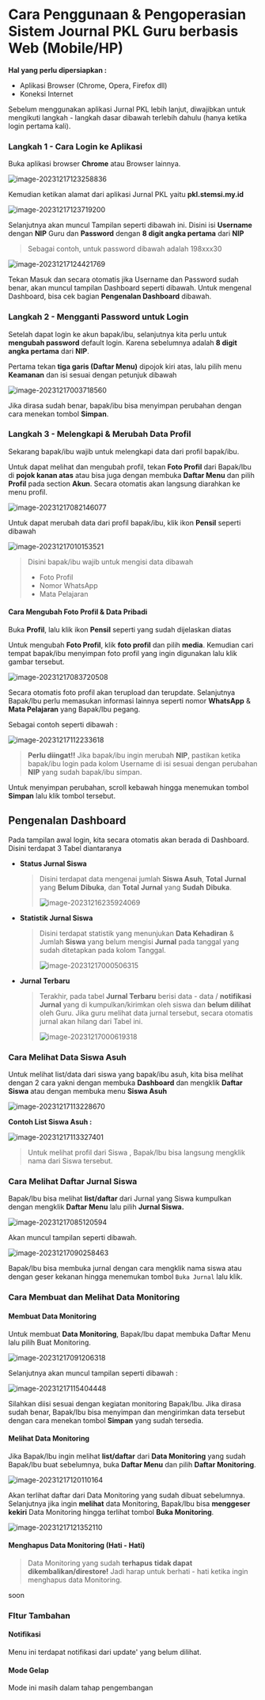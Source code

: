 # Cara Penggunaan & Pengoperasian Sistem Journal PKL Guru berbasis Web (Mobile/HP)


**Hal yang perlu dipersiapkan :**

- Aplikasi Browser (Chrome, Opera, Firefox dll)
- Koneksi Internet

Sebelum menggunakan aplikasi Jurnal PKL lebih lanjut, diwajibkan untuk mengikuti langkah - langkah dasar dibawah terlebih dahulu (hanya ketika login pertama kali).

### Langkah 1 - Cara Login ke Aplikasi

Buka aplikasi browser **Chrome** atau Browser lainnya.

![image-20231217123258836](https://github.com/diotriandika/lnearher-public-repository/assets/109568349/59084c8b-a871-4dd2-abe0-4d25ec4dd51d)


Kemudian ketikan alamat dari aplikasi Jurnal PKL yaitu **pkl.stemsi.my.id**

![image-20231217123719200](https://github.com/diotriandika/lnearher-public-repository/assets/109568349/3bb679f6-9172-4201-ad61-4cf2938cc769)


Selanjutnya akan muncul Tampilan seperti dibawah ini. Disini isi **Username** dengan **NIP** Guru dan **Password** dengan **8 digit angka pertama** dari **NIP**

> Sebagai contoh, untuk password dibawah adalah 198xxx30

![image-20231217124421769](https://github.com/diotriandika/lnearher-public-repository/assets/109568349/53416310-8d16-463e-9b71-7a2d2324260e)


Tekan Masuk dan secara otomatis jika Username dan Password sudah benar, akan muncul tampilan Dashboard seperti dibawah. Untuk mengenal Dashboard, bisa cek bagian **Pengenalan Dashboard** dibawah.

### Langkah 2 - Mengganti Password untuk Login

Setelah dapat login ke akun bapak/ibu, selanjutnya kita perlu untuk **mengubah password** default login. Karena sebelumnya adalah **8 digit angka pertama** dari **NIP**.

Pertama tekan **tiga garis (Daftar Menu)** dipojok kiri atas, lalu pilih menu **Keamanan** dan isi sesuai dengan petunjuk dibawah

![image-20231217003718560](https://github.com/diotriandika/lnearher-public-repository/assets/109568349/d106e782-833e-4a3d-b7c7-431a493d9660)


Jika dirasa sudah benar, bapak/ibu bisa menyimpan perubahan dengan cara menekan tombol **Simpan**.

### Langkah 3 - Melengkapi & Merubah Data Profil

Sekarang bapak/ibu wajib untuk melengkapi data dari profil bapak/ibu. 

Untuk dapat melihat dan mengubah profil, tekan **Foto Profil** dari Bapak/Ibu di **pojok kanan atas** atau bisa juga dengan membuka **Daftar Menu** dan pilih **Profil** pada section **Akun**. Secara otomatis akan langsung diarahkan ke menu profil.

![image-20231217082146077](https://github.com/diotriandika/lnearher-public-repository/assets/109568349/92a1d3a7-e30d-4cf6-81cc-7bc7a089c024)


Untuk dapat merubah data dari profil bapak/ibu, klik ikon **Pensil** seperti dibawah

![image-20231217010153521](https://github.com/diotriandika/lnearher-public-repository/assets/109568349/eb43c590-831e-4367-9d69-ac413c51202f)


> Disini bapak/ibu wajib untuk mengisi data dibawah
>
> - Foto Profil
> - Nomor WhatsApp
> - Mata Pelajaran

#### Cara Mengubah Foto Profil & Data Pribadi

Buka **Profil**, lalu klik ikon **Pensil** seperti yang sudah dijelaskan diatas

Untuk mengubah **Foto Profil**, klik **foto profil** dan pilih **media**. Kemudian cari tempat bapak/ibu menyimpan foto profil yang ingin digunakan lalu klik gambar tersebut.

![image-20231217083720508](https://github.com/diotriandika/lnearher-public-repository/assets/109568349/0dbece20-68d7-481b-aead-a6d4c2ba936c)


Secara otomatis foto profil akan terupload dan terupdate. Selanjutnya Bapak/Ibu perlu memasukan informasi lainnya seperti nomor **WhatsApp** & **Mata Pelajaran** yang Bapak/Ibu pegang.

Sebagai contoh seperti dibawah :

![image-20231217112233618](https://github.com/diotriandika/lnearher-public-repository/assets/109568349/5e0ffecf-2a82-47c5-b458-25667d454c87)


> **Perlu diingat!!** Jika bapak/ibu ingin merubah **NIP**, pastikan ketika bapak/ibu login pada kolom Username di isi sesuai dengan perubahan **NIP** yang sudah bapak/ibu simpan.

Untuk menyimpan perubahan, scroll kebawah hingga menemukan tombol **Simpan** lalu klik tombol tersebut.

## Pengenalan Dashboard

Pada tampilan awal login, kita secara otomatis akan berada di Dashboard. Disini terdapat 3 Tabel diantaranya

- **Status Jurnal Siswa**

  > Disini terdapat data mengenai jumlah **Siswa Asuh**, **Total** **Jurnal** yang **Belum Dibuka**, dan **Total** **Jurnal** yang **Sudah** **Dibuka**.
  >
  > ![image-20231216235924069](https://github.com/diotriandika/lnearher-public-repository/assets/109568349/22bcc146-03a4-45d7-9854-7d1633776093)

- **Statistik Jurnal Siswa**

  > Disini terdapat statistik yang menunjukan **Data Kehadiran** & Jumlah **Siswa** yang belum mengisi **Jurnal** pada tanggal yang sudah ditetapkan pada kolom Tanggal.
  >
  > ![image-20231217000506315](https://github.com/diotriandika/lnearher-public-repository/assets/109568349/4503e595-d660-4e46-8945-9651ea559bb1)


- **Jurnal Terbaru**

  > Terakhir, pada tabel **Jurnal Terbaru** berisi data - data / **notifikasi Jurnal** yang di kumpulkan/kirimkan oleh siswa dan **belum dilihat** oleh Guru. Jika guru melihat data jurnal tersebut, secara otomatis jurnal akan hilang dari Tabel ini.
  >
  > ![image-20231217000619318](https://github.com/diotriandika/lnearher-public-repository/assets/109568349/1cbc045a-c381-4930-8dc9-2229867799f1)


### Cara Melihat Data Siswa Asuh

Untuk melihat list/data dari siswa yang bapak/ibu asuh, kita bisa melihat dengan 2 cara yakni dengan membuka **Dashboard** dan mengklik **Daftar Siswa** atau dengan membuka menu **Siswa Asuh**

![image-20231217113228670](https://github.com/diotriandika/lnearher-public-repository/assets/109568349/478345d5-37b1-410d-beb1-2e844c36a669)


**Contoh List Siswa Asuh :**

![image-20231217113327401](https://github.com/diotriandika/lnearher-public-repository/assets/109568349/c5267840-80bf-4edc-8c15-578a92cfa36d)


> Untuk melihat profil dari Siswa , Bapak/Ibu bisa langsung mengklik nama dari Siswa tersebut.

### Cara Melihat Daftar Jurnal Siswa

Bapak/Ibu bisa melihat **list/daftar** dari Jurnal yang Siswa kumpulkan dengan mengklik **Daftar Menu** lalu pilih **Jurnal Siswa.**

![image-20231217085120594](https://github.com/diotriandika/lnearher-public-repository/assets/109568349/493d5f47-ad65-4d63-b3d6-8489f95175d0)


Akan muncul tampilan seperti dibawah.

![image-20231217090258463](https://github.com/diotriandika/lnearher-public-repository/assets/109568349/214a1a21-5af2-4dfb-a614-374132565e1b)


Bapak/Ibu bisa membuka jurnal dengan cara mengklik nama siswa atau dengan geser kekanan hingga menemukan tombol `Buka Jurnal` lalu klik.

### Cara Membuat dan Melihat Data Monitoring

#### Membuat Data Monitoring

Untuk membuat **Data Monitoring**, Bapak/Ibu dapat membuka Daftar Menu lalu pilih Buat Monitoring.

![image-20231217091206318](https://github.com/diotriandika/lnearher-public-repository/assets/109568349/b91a192f-e4e7-42f4-999f-3cef052d9400)


Selanjutnya akan muncul tampilan seperti dibawah :

![image-20231217115404448](https://github.com/diotriandika/lnearher-public-repository/assets/109568349/47659df6-577f-4db4-bce0-d29c91dcac65)


Silahkan diisi sesuai dengan kegiatan monitoring Bapak/Ibu. Jika dirasa sudah benar, Bapak/Ibu bisa menyimpan dan mengirimkan data tersebut dengan cara menekan tombol **Simpan** yang sudah tersedia.

#### Melihat Data Monitoring

Jika Bapak/Ibu ingin melihat **list/daftar** dari **Data Monitoring** yang sudah Bapak/Ibu buat sebelumnya, buka **Daftar Menu** dan pilih **Daftar Monitoring**.

![image-20231217120110164](https://github.com/diotriandika/lnearher-public-repository/assets/109568349/eab04051-f874-48b0-98fa-f61ecc4707b8)


Akan terlihat daftar dari Data Monitoring yang sudah dibuat sebelumnya. Selanjutnya jika ingin **melihat** data Monitoring, Bapak/Ibu bisa **menggeser kekiri** Data Monitoring hingga terlihat tombol **Buka Monitoring**.

![image-20231217121352110](https://github.com/diotriandika/lnearher-public-repository/assets/109568349/da470c0b-292f-4629-ac66-26e8e95d1c37)


#### Menghapus Data Monitoring (Hati - Hati)

> Data Monitoring yang sudah **terhapus** **tidak dapat** **dikembalikan/direstore!** Jadi harap untuk berhati - hati ketika ingin menghapus data Monitoring.

soon

### FItur Tambahan

#### Notifikasi

Menu ini terdapat notifikasi dari update' yang belum dilihat.
#### Mode Gelap

Mode ini masih dalam tahap pengembangan

